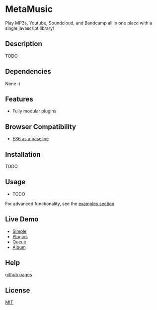 # MetaMusic

Play MP3s, Youtube, Soundcloud, and Bandcamp all in one place with a single javascript library!

## Description

TODO

## Dependencies

None :)

## Features

- Fully modular plugins

## Browser Compatibility

- [ES6 as a baseline](https://caniuse.com/es6)

## Installation

TODO

## Usage

- TODO

For advanced functionality, see the [examples section](https://github.com/KenanTurner/MetaMusic/tree/master/examples)

## Live Demo

- [Simple](https://kenanturner.github.io/MetaMusic/examples/simple/)
- [Plugins](https://kenanturner.github.io/MetaMusic/examples/plugins/)
- [Queue](https://kenanturner.github.io/MetaMusic/examples/queue/)
- [Album](https://kenanturner.github.io/MetaMusic/examples/album/)

## Help

[github pages](https://kenanturner.github.io/MetaMusic/tests/help/)

## License
[MIT](/LICENSE)
